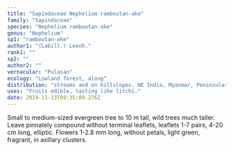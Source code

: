```yaml
---
title: "Sapindaceae Nephelium ramboutan-ake"
family: "Sapindaceae"
species: "Nephelium ramboutan-ake"
genus: "Nephelium"
sp1: "ramboutan-ake"
author1: "(Labill.) Leenh."
rank1: ""
sp2: ""
author2: ""
vernacular: "Pulasan"
ecology: "Lowland forest, along"
distribution: "streams and on hillslopes. NE India, Myanmar, Peninsular Thailand, Peninsular Malaysia, Sumatra and Borneo. Widely cultivated in villages of SE Asia as a fruit tree."
uses: "Fruits edible, tasting like litchi."
date: 2019-11-13T09:35:09.276Z
---
```

Small to medium-sized evergreen tree to 10 m tall, wild trees much taller. Leave pinnately compound without terminal leaflets, leaflets 1-7 pairs, 4-20 cm long, elliptic. Flowers 1-2.8 mm long, without petals, light green, fragrant, in axillary clusters.